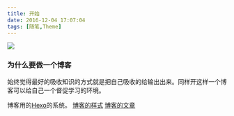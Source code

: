 ```yaml
---
title: 开始
date: 2016-12-04 17:07:04
tags: [随笔,Theme]
---
```


![](http://of6m03mmi.bkt.clouddn.com/post_16_12_04_journey.jpg)
<!--more-->
### 为什么要做一个博客


始终觉得最好的吸收知识的方式就是把自己吸收的给输出出来。同样开这样一个博客可以给自己一个督促学习的环境。

博客用的[Hexo](http://www.hexo.io)的系统。
[博客的样式](https://github.com/tutulyy/nut_watcher)  [博客的文章](https://github.com/tutulyy/lyy_blog) 
